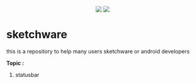 <p align="center">
<a href="http://developer.android.com/index.html"><img src="https://img.shields.io/badge/platform-android-green.svg"></a>
<a href="http://choosealicense.com/licenses/mit/"><img src="https://img.shields.io/badge/license-MIT-green.svg?style=true"></a>
</p>


# sketchware
this is a repository to help many users sketchware or android developers


**Topic :**
1. statusbar <a href="https://github.com/reedniv/sketchware/tree/main/src/main#statusbar"></a>
